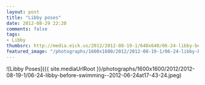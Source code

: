 ```yaml
---
layout: post
title: "Libby poses"
date: 2012-08-29 22:20
comments: false
tags: 
- Libby
thumbsrc: http://media.eick.us/2012/2012-08-19-1/640x640/06-24-libby-before-swimming--2012-06-24at17-43-24.jpeg
featured_image: "/photographs/1600x1600/2012/2012-08-19-1/06-24-libby-before-swimming--2012-06-24at17-43-24.jpeg"
---
```

![Libby Poses]({{ site.mediaUrlRoot }}/photographs/1600x1600/2012/2012-08-19-1/06-24-libby-before-swimming--2012-06-24at17-43-24.jpeg)


